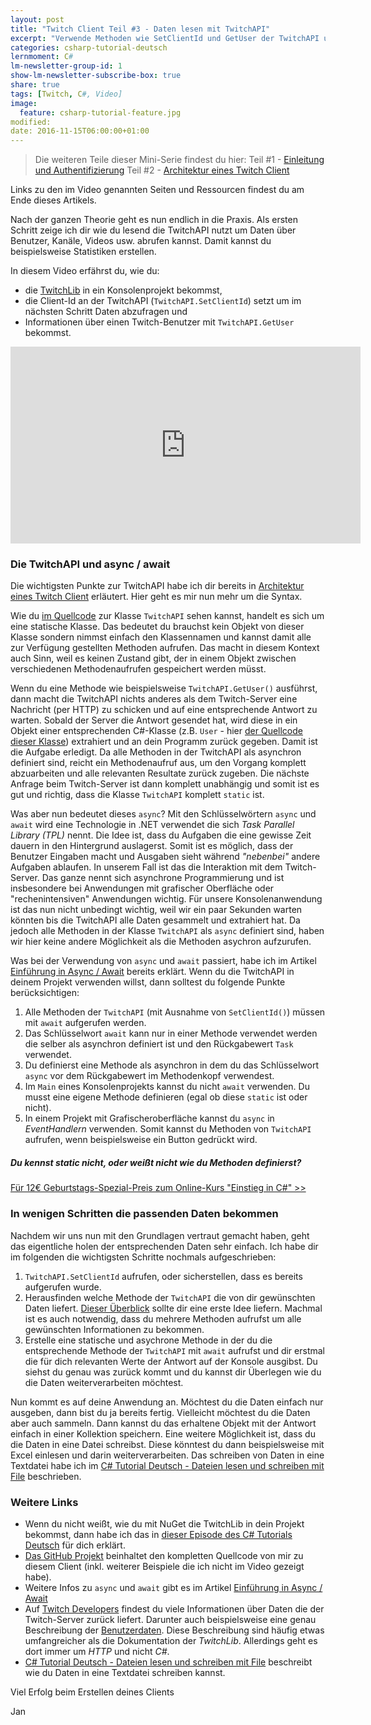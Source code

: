 ```yaml
---
layout: post
title: "Twitch Client Teil #3 - Daten lesen mit TwitchAPI"
excerpt: "Verwende Methoden wie SetClientId und GetUser der TwitchAPI um Daten eines Benutzer vom Twitch-Server zu holen."
categories: csharp-tutorial-deutsch
lernmoment: C#
lm-newsletter-group-id: 1
show-lm-newsletter-subscribe-box: true
share: true
tags: [Twitch, C#, Video]
image:
  feature: csharp-tutorial-feature.jpg
modified:
date: 2016-11-15T06:00:00+01:00
---
```


> Die weiteren Teile dieser Mini-Serie findest du hier:
> Teil #1 - [Einleitung  und Authentifizierung](/csharp-tutorial-deutsch/twitch-client-einleitung/)
> Teil #2 - [Architektur eines Twitch Client](/csharp-tutorial-deutsch/twitch-client-architektur/)

Links zu den im Video genannten Seiten und Ressourcen findest du am Ende dieses Artikels.

Nach der ganzen Theorie geht es nun endlich in die Praxis. Als ersten Schritt zeige ich dir wie du lesend die TwitchAPI nutzt um Daten über Benutzer, Kanäle, Videos usw. abrufen kannst. Damit kannst du beispielsweise Statistiken erstellen. 

In diesem Video erfährst du, wie du:

 - die [TwitchLib](https://www.nuget.org/packages/TwitchLib) in ein Konsolenprojekt bekommst,
 - die Client-Id an der TwitchAPI (`TwitchAPI.SetClientId`) setzt um im nächsten Schritt Daten abzufragen und
 - Informationen über einen Twitch-Benutzer mit `TwitchAPI.GetUser` bekommst.

<iframe width="560" height="315" src="https://www.youtube.com/embed/eO8vX7oQ1bs" frameborder="0" allowfullscreen></iframe>

### Die TwitchAPI und async / await

Die wichtigsten Punkte zur TwitchAPI habe ich dir bereits in [Architektur eines Twitch Client](/csharp-tutorial-deutsch/twitch-client-architektur/) erläutert. Hier geht es mir nun mehr um die Syntax.

Wie du [im Quellcode](https://github.com/swiftyspiffy/TwitchLib/blob/master/TwitchLib/TwitchAPI.cs) zur Klasse `TwitchAPI` sehen kannst, handelt es sich um eine statische Klasse. Das bedeutet du brauchst kein Objekt von dieser Klasse sondern nimmst einfach den Klassennamen und kannst damit alle zur Verfügung gestellten Methoden aufrufen. Das macht in diesem Kontext auch Sinn, weil es keinen Zustand gibt, der in einem Objekt zwischen verschiedenen Methodenaufrufen gespeichert werden müsst.

Wenn du eine Methode wie beispielsweise `TwitchAPI.GetUser()` ausführst, dann macht die TwitchAPI nichts anderes als dem Twitch-Server eine Nachricht (per HTTP) zu schicken und auf eine entsprechende Antwort zu warten. Sobald der Server die Antwort gesendet hat, wird diese in ein Objekt einer entsprechenden C#-Klasse (z.B. `User` - hier [der Quellcode dieser Klasse](https://github.com/swiftyspiffy/TwitchLib/blob/master/TwitchLib/TwitchAPIClasses/User.cs)) extrahiert und an dein Programm zurück gegeben. Damit ist die Aufgabe erledigt. Da alle Methoden in der TwitchAPI als asynchron definiert sind, reicht ein Methodenaufruf aus, um den Vorgang komplett abzuarbeiten und alle relevanten Resultate zurück zugeben. Die nächste Anfrage beim Twitch-Server ist dann komplett unabhängig und somit ist es gut und richtig, dass die Klasse `TwitchAPI` komplett `static` ist. 

Was aber nun bedeutet dieses `async`? Mit den Schlüsselwörtern `async` und `await` wird eine Technologie in .NET verwendet die sich *Task Parallel Library (TPL)* nennt. Die Idee ist, dass du Aufgaben die eine gewisse Zeit dauern in den Hintergrund auslagerst. Somit ist es möglich, dass der Benutzer Eingaben macht und Ausgaben sieht während *"nebenbei"* andere Aufgaben ablaufen. In unserem Fall ist das die Interaktion mit dem Twitch-Server. Das ganze nennt sich asynchrone Programmierung und ist insbesondere bei Anwendungen mit grafischer Oberfläche oder "rechenintensiven" Anwendungen wichtig. Für unsere Konsolenanwendung ist das nun nicht unbedingt wichtig, weil wir ein paar Sekunden warten könnten bis die TwitchAPI alle Daten gesammelt und extrahiert hat. Da jedoch alle Methoden in der Klasse `TwitchAPI` als `async` definiert sind, haben wir hier keine andere Möglichkeit als die Methoden asychron aufzurufen.

Was bei der Verwendung von `async` und `await` passiert, habe ich im Artikel [Einführung in Async / Await](/csharp-programmieren/einfuehrung-in-async-und-await/) bereits erklärt. Wenn du die TwitchAPI in deinem Projekt verwenden willst, dann solltest du folgende Punkte berücksichtigen:

 1. Alle Methoden der `TwitchAPI` (mit Ausnahme von `SetClientId()`) müssen mit `await` aufgerufen werden.
 2. Das Schlüsselwort `await` kann nur in einer Methode verwendet werden die selber als asynchron definiert ist und den Rückgabewert `Task` verwendet.
 3. Du definierst eine Methode als asynchron in dem du das Schlüsselwort `async` vor dem Rückgabewert im Methodenkopf verwendest.
 4. Im `Main` eines Konsolenprojekts kannst du nicht `await` verwenden. Du musst eine eigene Methode definieren (egal ob diese `static` ist oder nicht).
 5. In einem Projekt mit Grafischeroberfläche kannst du `async` in *EventHandlern* verwenden. Somit kannst du Methoden von `TwitchAPI` aufrufen, wenn beispielsweise ein Button gedrückt wird.  

<div class="subscribe-notice">
<h5>Du kennst static nicht, oder weißt nicht wie du Methoden definierst?</h5>
<a markdown="0" href="https://www.udemy.com/einstieg-in-csharp-software-programmieren-wie-ein-profi/?couponCode=GEB2016_UCSK12" class="notice-button">Für 12€ Geburtstags-Spezial-Preis zum Online-Kurs "Einstieg in C#" >></a>
</div>

### In wenigen Schritten die passenden Daten bekommen

Nachdem wir uns nun mit den Grundlagen vertraut gemacht haben, geht das eigentliche holen der entsprechenden Daten sehr einfach. Ich habe dir im folgenden die wichtigsten Schritte nochmals aufgeschrieben:

 1. `TwitchAPI.SetClientId` aufrufen, oder sicherstellen, dass es bereits aufgerufen wurde.
 2. Herausfinden welche Methode der `TwitchAPI` die von dir gewünschten Daten liefert. [Dieser Überblick](https://github.com/swiftyspiffy/TwitchLib#twitchapi) sollte dir eine erste Idee liefern. Machmal ist es auch notwendig, dass du mehrere Methoden aufrufst um alle gewünschten Informationen zu bekommen.
 3. Erstelle eine statische und asychrone Methode in der du die entsprechende Methode der `TwitchAPI` mit `await` aufrufst und dir erstmal die für dich relevanten Werte der Antwort auf der Konsole ausgibst. Du siehst du genau was zurück kommt und du kannst dir Überlegen wie du die Daten weiterverarbeiten möchtest.

Nun kommt es auf deine Anwendung an. Möchtest du die Daten einfach nur ausgeben, dann bist du ja bereits fertig. Vielleicht möchtest du die Daten aber auch sammeln. Dann kannst du das erhaltene Objekt mit der Antwort einfach in einer Kollektion speichern. Eine weitere Möglichkeit ist, dass du die Daten in eine Datei schreibst. Diese könntest du dann beispielsweise mit Excel einlesen und darin weiterverarbeiten. Das schreiben von Daten in eine Textdatei habe ich im [C# Tutorial Deutsch - Dateien lesen und schreiben mit File](https://youtu.be/KjP9v7xPUQE) beschrieben.

### Weitere Links

 - Wenn du nicht weißt, wie du mit NuGet die TwitchLib in dein Projekt bekommst, dann habe ich das in [dieser Episode des C# Tutorials Deutsch](https://youtu.be/bsuEqUelxvg?list=PLP2TrPpx5VNkr-wmkjguVZAvN4T5EPJbF) für dich erklärt.
 - [Das GitHub Projekt](https://github.com/LernMoment/csharp-twitch-client) beinhaltet den kompletten Quellcode von mir zu diesem Client (inkl. weiterer Beispiele die ich nicht im Video gezeigt habe).
 - Weitere Infos zu `async` und `await` gibt es im Artikel [Einführung in Async / Await](/csharp-programmieren/einfuehrung-in-async-und-await/)  
 - Auf [Twitch Developers](https://dev.twitch.tv/docs) findest du viele Informationen über Daten die der Twitch-Server zurück liefert. Darunter auch beispielsweise eine genau Beschreibung der [Benutzerdaten](https://dev.twitch.tv/docs/api/v3/users/). Diese Beschreibung sind häufig etwas umfangreicher als die Dokumentation der *TwitchLib*. Allerdings geht es dort immer um *HTTP* und nicht *C#*. 
 - [C# Tutorial Deutsch - Dateien lesen und schreiben mit File](https://youtu.be/KjP9v7xPUQE) beschreibt wie du Daten in eine Textdatei schreiben kannst.

Viel Erfolg beim Erstellen deines Clients

Jan
